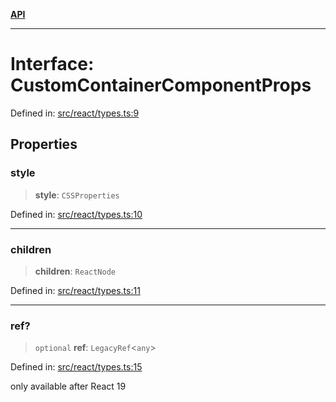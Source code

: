 [**API**](../../API.md)

***

# Interface: CustomContainerComponentProps

Defined in: [src/react/types.ts:9](https://github.com/inokawa/virtua/blob/31a99c52032d2689a883051e912b017fa9d7a559/src/react/types.ts#L9)

## Properties

### style

> **style**: `CSSProperties`

Defined in: [src/react/types.ts:10](https://github.com/inokawa/virtua/blob/31a99c52032d2689a883051e912b017fa9d7a559/src/react/types.ts#L10)

***

### children

> **children**: `ReactNode`

Defined in: [src/react/types.ts:11](https://github.com/inokawa/virtua/blob/31a99c52032d2689a883051e912b017fa9d7a559/src/react/types.ts#L11)

***

### ref?

> `optional` **ref**: `LegacyRef`\<`any`\>

Defined in: [src/react/types.ts:15](https://github.com/inokawa/virtua/blob/31a99c52032d2689a883051e912b017fa9d7a559/src/react/types.ts#L15)

only available after React 19
